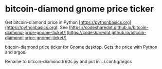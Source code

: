 # bitcoin-diamond gnome price ticker

Get bitcoin-diamond price in Python [https://pythonbasics.org](https://pythonbasics.org).
See [https://codesharedot.github.io/bitcoin-diamond-price-gnome-ticket/](https://codesharedot.github.io/bitcoin-diamond-price-gnome-ticket/)

bitcoin-diamond price ticker for Gnome desktop. Gets the price with Python and argos.

Rename to bitcoin-diamond.1r60s.py and put in ~/.config/argos
